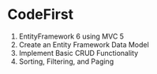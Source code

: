 # CodeFirst
1. EntityFramework 6 using MVC 5
2. Create an Entity Framework Data Model
3. Implement Basic CRUD Functionality
4. Sorting, Filtering, and Paging
